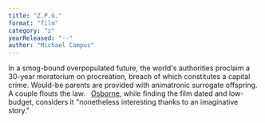 ```yaml
---
title: "Z.P.G."
format: "film"
category: "z"
yearReleased: "--"
author: "Michael Campus"
---
```

In a smog-bound overpopulated future, the world's  authorities proclaim a 30-year moratorium on procreation, breach of which  constitutes a capital crime. Would-be parents are provided with animatronic  surrogate offspring. A couple flouts the law.
 
<a href="biblio.htm#Osborne">Osborne</a>, while finding  the film dated and low-budget, considers it "nonetheless interesting thanks to  an imaginative story."
 
 
